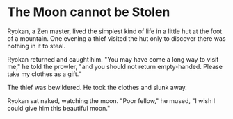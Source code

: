 # The Moon cannot be Stolen

Ryokan, a Zen master, lived the simplest kind of life in a little hut at the foot of a mountain. One evening a thief visited the hut only to discover there was nothing in it to steal.

Ryokan returned and caught him. "You may have come a long way to visit me," he told the prowler, "and you should not return empty-handed. Please take my clothes as a gift."

The thief was bewildered. He took the clothes and slunk away.

Ryokan sat naked, watching the moon. "Poor fellow," he mused, "I wish I could give him this beautiful moon."
